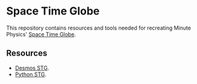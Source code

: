 # Space Time Globe
 This repository contains resources and tools needed for recreating Minute Physics' [Space Time Globe](https://www.youtube.com/watch?v=1rLWVZVWfdY&list=PLoaVOjvkzQtyjhV55wZcdicAz5KexgKvm).
 
 ## Resources
 
 * [Desmos STG](https://www.desmos.com/calculator/pc7azsxteh).
 * [Python STG](https://github.com/kenlarsen/space-time-globe).
 
